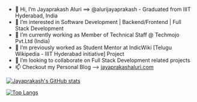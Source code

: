 - 👋 Hi, I’m Jayaprakash Aluri ==> @alurijayaprakash - Graduated from IIIT Hyderabad, India
- 👀 I’m interested in Software Development | Backend/Frontend | Full Stack Development
- 🌱 I’m currently working as Member of Technical Staff @ Techmojo Pvt.Ltd (India)
- 🌱 I’m previously worked as Student Mentor at IndicWiki [Telugu Wikipedia - IIIT Hyderabad initiative] Project
- 💞️ I’m looking to collaborate on Full Stack Development related projects
- 📫 Checkout my Personal Blog --> [jayaprakashaluri.com](https://jayaprakashaluri.com)

[![Jayaprakash's GitHub stats](https://github-readme-stats.vercel.app/api?username=alurijayaprakash&show_icons=true)](https://github.com/alurijayaprakash/github-readme-stats)

[![Top Langs](https://github-readme-stats.vercel.app/api/top-langs/?username=alurijayaprakash)](https://github.com/alurijayaprakash/github-readme-stats)



<!---
alurijayaprakash/alurijayaprakash is a ✨ special ✨ repository because its `README.md` (this file) appears on your GitHub profile.
You can click the Preview link to take a look at your changes.

